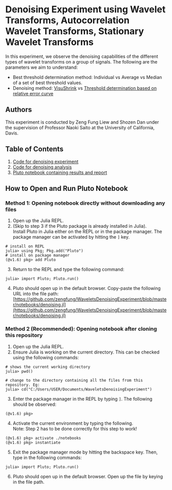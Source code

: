 # Denoising Experiment using Wavelet Transforms, Autocorrelation Wavelet Transforms, Stationary Wavelet Transforms
In this experiment, we observe the denoising capabilities of the different types of wavelet transforms on a group of signals. The following are the parameters we aim to understand:  
* Best threshold determination method: Individual vs Average vs Median of a set of best threshold values.
* Denoising method: [VisuShrink](https://www.jstor.org/stable/2291512?seq=1#metadata_info_tab_contents) vs [Threshold determination based on relative error curve](https://escholarship.org/content/qt0bv9t4c8/qt0bv9t4c8_noSplash_66d3d84d7c4f3146a80f5611e0214b1b.pdf)

## Authors
This experiment is conducted by Zeng Fung Liew and Shozen Dan under the supervision of Professor Naoki Saito at the University of California, Davis.

## Table of Contents
1. [Code for denoising experiment](src/denoisingexperiments.jl)
2. [Code for denoising analysis](src/denoisinganalysis.jl)
3. [Pluto notebook containing results and report](notebooks/denoising.jl)

## How to Open and Run Pluto Notebook
### Method 1: Opening notebook directly without downloading any files
1. Open up the Julia REPL.
2. (Skip to step 3 if the Pluto package is already installed in Julia).   
Install Pluto in Julia either on the REPL or in the package manager. The package manager can be activated by hitting the `]` key.
```
# install on REPL
julia> using Pkg; Pkg.add("Pluto")
# install on package manager
(@v1.6) pkg> add Pluto
```
3. Return to the REPL and type the following command:
```
julia> import Pluto; Pluto.run()
```
4. Pluto should open up in the default browser. Copy-paste the following URL into the file path:  
[https://github.com/zengfung/WaveletsDenoisingExperiment/blob/master/notebooks/denoising.jl](https://github.com/zengfung/WaveletsDenoisingExperiment/blob/master/notebooks/denoising.jl)

### Method 2 (**Recommended**): Opening notebook after cloning this repository
1. Open up the Julia REPL.
2. Ensure Julia is working on the current directory. This can be checked using the following commands:
```
# shows the current working directory
julia> pwd() 

# change to the directory containing all the files from this repository. Eg:
julia> cd("C:/Users/USER/Documents/WaveletsDenoisingExperiment")
```
3. Enter the package manager in the REPL by typing `]`. The following should be observed:
```
(@v1.6) pkg> 
```
4. Activate the current environment by typing the following.   
Note: Step 2 has to be done correctly for this step to work!
```
(@v1.6) pkg> activate ./notebooks
(@v1.6) pkg> instantiate
```  

5. Exit the package manager mode by hitting the backspace key. Then, type in the following commands:
```
julia> import Pluto; Pluto.run()
```

6. Pluto should open up in the default browser. Open up the file by keying in the file path.
